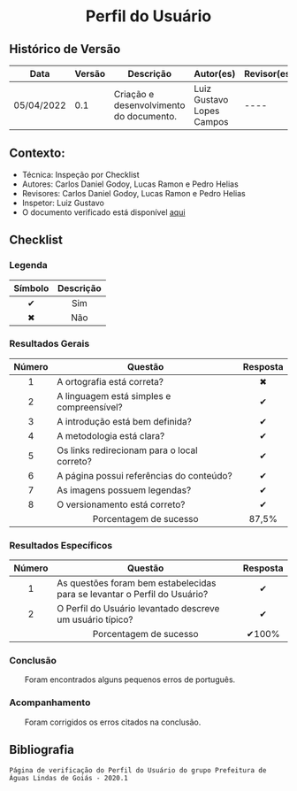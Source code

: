 # <center>Perfil do Usuário

## Histórico de Versão

| Data       | Versão | Descrição                               | Autor(es)                | Revisor(es)         |
| ---------- | ------ | ----------------------------------------| ------------------------ | ------------------- |
| 05/04/2022 | 0.1    | Criação e desenvolvimento do documento. | Luiz Gustavo Lopes Campos| ----                |

<div align="justify">

## Contexto:

- Técnica: Inspeção por Checklist
- Autores: Carlos Daniel Godoy, Lucas Ramon e Pedro Helias
- Revisores: Carlos Daniel Godoy, Lucas Ramon e Pedro Helias
- Inspetor: Luiz Gustavo
- O documento verificado está disponível [aqui](documentos/paginas/projeto/PerfildeUsuario/perfilDeUsuario.md)

## Checklist

### Legenda

|  Símbolo  |   Descrição   |
|-----------|---------------|
| <center>✔ | <center>Sim   |
| <center>✖ | <center>Não   |

### Resultados Gerais
| Número    | <center>Questão                               | Resposta      |
| ----------| --------------------------------------------- | ------------- |
| <center>1 | A ortografia está correta?                    | <center>✖     |
| <center>2 | A linguagem está simples e compreensível?     | <center>✔     |
| <center>3 | A introdução está bem definida?               | <center>✔     |
| <center>4 | A metodologia está clara?                     | <center>✔     |
| <center>5 | Os links redirecionam para o local correto?   | <center>✔     |
| <center>6 | A página possui referências do conteúdo?      | <center>✔     |
| <center>7 | As imagens possuem legendas?                  | <center>✔     |
| <center>8 | O versionamento está correto?                 | <center>✔     |
|           | <center>Porcentagem de sucesso                | <center>87,5% |


### Resultados Específicos

| Número    | <center>Questão                                                           | Resposta         |
|-----------| ------------------------------------------------------------------------- | ---------------- |
|<center>1  | As questões foram bem estabelecidas para se levantar o Perfil do Usuário? | <center>✔        |
|<center>2  | O Perfil do Usuário levantado descreve um usuário típico?                 | <center>✔        |
|           | <center>Porcentagem de sucesso                                            | <center>✔100%    |

### Conclusão

  Foram encontrados alguns pequenos erros de português.

### Acompanhamento

  Foram corrigidos os erros citados na conclusão.

</div>

## Bibliografia

    Página de verificação do Perfil do Usuário do grupo Prefeitura de Águas Lindas de Goiás - 2020.1
